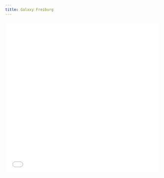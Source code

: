 ```yaml
---
title: Galaxy Freiburg
---
```


<slot name="/bare/freiburg/notices" />

<slot name="/bare/freiburg/galaxy/jumbotron" />

<iframe title="Recent Galaxy Freiburg posts" height="500"
 class="resize-y" src="/bare/freiburg/latest/news-events/" scrolling="no"
 style="width: 100%; border: none; vertical-align: top">
</iframe>

<p></p>

<div style="font-size: 125%">
<slot name="/eu/common/about-galaxy" />
</div>
<slot name="/eu/common/about-usegalaxy-eu" />
<slot name="/freiburg/galaxy/credits" />
<slot name="/eu/common/training" />

<slot name="/eu/data-policy" />

<footer>
<slot name="/footers/freiburg" />
</footer>

